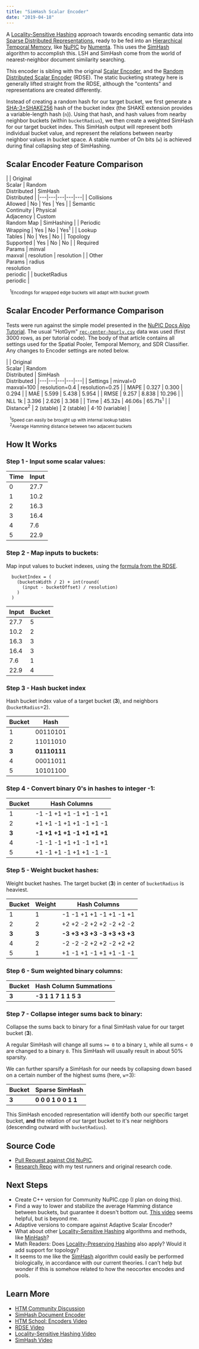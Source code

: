 ```yaml
---
title: "SimHash Scalar Encoder"
date: "2019-04-18"
---
```


A [Locality-Sensitive Hashing][lsh] approach towards encoding semantic
data into [Sparse Distributed Representations][sdr], ready to be fed
into an [Hierarchical Temporal Memory][htm], like [NuPIC][nupic] by
[Numenta][numenta]. This uses the [SimHash][simhash] algorithm to
accomplish this. LSH and SimHash come from the world of
nearest-neighbor document similarity searching.

This encoder is sibling with the original [Scalar Encoder][scalar],
and the [Random Distributed Scalar Encoder][rdse] (RDSE). The static
bucketing strategy here is generally lifted straight from the RDSE,
although the "contents" and representations are created differently.

Instead of creating a random hash for our target bucket, we first
generate a [SHA-3+SHAKE256][sha3] hash of the bucket index (the
SHAKE extension provides a variable-length hash (`n`)). Using that
hash, and hash values from nearby neighbor buckets (within
`bucketRadius`), we then create a weighted SimHash for our target
bucket index. This SimHash output will represent both individual bucket
value, and represent the relations between nearby neighbor values in
bucket space. A stable number of On bits (`w`) is achieved during final
collapsing step of SimHashing.


## Scalar Encoder Feature Comparison

| | Original<br/>Scalar | Random<br/>Distributed | SimHash<br/>Distributed |
|---|---|---|---|---|
| Collisions<br/>Allowed | No | Yes | Yes |
| Semantic<br/>Continuity | Physical<br/>Adjacency | Custom<br/>Random Map | SimHashing |
| Periodic<br/>Wrapping | Yes | No | Yes<sup>1</sup> |
| Lookup<br/>Tables | No | Yes | No |
| Topology<br/>Supported | Yes | No | No |
| Required<br/>Params | minval<br/>maxval | resolution | resolution |
| Other<br/>Params | radius<br/>resolution<br/>periodic | | bucketRadius<br/>periodic |

<small>
  &nbsp;&nbsp;&nbsp;<sup>1</sup>Encodings for wrapped edge buckets
    will adapt with bucket growth
</small>


## Scalar Encoder Performance Comparison

Tests were run against the simple model presented in the
[NuPIC Docs Algo Tutorial][tutor]. The usual "HotGym"
[`rec-center-hourly.csv`][hotgym] data was used (first 3000 rows, as
per tutorial code). The body of that article contains all settings
used for the Spatial Pooler, Temporal Memory, and SDR Classifier.
Any changes to Encoder settings are noted below.

| | Original<br/>Scalar | Random<br/>Distributed | SimHash<br/>Distributed |
|---|---|---|---|---|
| Settings | minval=0<br/>maxval=100 | resolution=0.4 | resolution=0.25 |
| MAPE | 0.327 | 0.300 | 0.294 |
| MAE | 5.599 | 5.438 | 5.954 |
| RMSE | 9.257 | 8.838 | 10.296 |
| NLL 1k | 3.396 | 2.626 | 3.368 |
| Time | 45.32s | 46.06s | 65.71s<sup>1</sup> |
| Distance<sup>2</sup> | 2 (stable) | 2 (stable) | 4-10 (variable) |

<small>
  &nbsp;&nbsp;&nbsp;<sup>1</sup>Speed can easily be brought up with
    internal lookup tables
  <br/>
  &nbsp;&nbsp;&nbsp;<sup>2</sup>Average Hamming distance between two
    adjacent buckets
</small>


## How It Works

### Step 1 - Input some scalar values:

| Time | Input |
| --- | --- |
| 0 | 27.7 |
| 1 | 10.2 |
| 2 | 16.3 |
| 3 | 16.4 |
| 4 | 7.6  |
| 5 | 22.9 |

### Step 2 - Map inputs to buckets:

Map input values to bucket indexes, using the
[formula from the RDSE][bucket].

```
  bucketIndex = (
    (bucketsWidth / 2) + int(round(
      (input - bucketOffset) / resolution)
    )
  )
```

| Input | Bucket |
| ----- | ------ |
| 27.7 | 5 |
| 10.2 | 2 |
| 16.3 | 3 |
| 16.4 | 3 |
| 7.6  | 1 |
| 22.9 | 4 |

### Step 3 - Hash bucket index

Hash bucket index value of a target bucket (**3**), and
neighbors (`bucketRadius`=2).

| Bucket | Hash |
| --- | --- |
| 1 | 00110101 |
| 2 | 11011010 |
| **3** | **01110111** |
| 4 | 00011011 |
| 5 | 10101100 |

### Step 4 - Convert binary 0's in hashes to integer -1:

| Bucket | Hash Columns |
| --- | --- |
| 1 | -1 -1 +1 +1 -1 +1 -1 +1 |
| 2 | +1 +1 -1 +1 +1 -1 +1 -1 |
| **3** | **-1 +1 +1 +1 -1 +1 +1 +1** |
| 4 | -1 -1 -1 +1 +1 -1 +1 +1 |
| 5 | +1 -1 +1 -1 +1 +1 -1 -1 |

### Step 5 - Weight bucket hashes:

Weight bucket hashes. The target bucket (**3**) in center of
`bucketRadius` is heaviest.

| Bucket | Weight | Hash Columns |
| --- | --- | --- |
| 1 | 1 | -1 -1 +1 +1 -1 +1 -1 +1 |
| 2 | 2 | +2 +2 -2 +2 +2 -2 +2 -2 |
| **3** | **3** | **-3 +3 +3 +3 -3 +3 +3 +3** |
| 4 | 2 | -2 -2 -2 +2 +2 -2 +2 +2 |
| 5 | 1 | +1 -1 +1 -1 +1 +1 -1 -1 |

### Step 6 - Sum weighted binary columns:

| Bucket | Hash Column Summations |
| --- | --- |
| **3** | **-3 1 1 7 1 1 5 3** |

### Step 7 - Collapse integer sums back to binary:

Collapse the sums back to binary for a final SimHash value for our
target bucket (**3**).

A regular SimHash will change all sums `>= 0` to a binary `1`, while
all sums `< 0` are changed to a binary `0`. This SimHash will usually
result in about 50% sparsity.

We can further sparsify a SimHash for our needs by collapsing down
based on a certain number of the highest sums (here, `w`=3):

| Bucket | Sparse SimHash |
| --- | --- |
| **3** | **0 0 0 1 0 0 1 1** |

This SimHash encoded representation will identify both our specific
target bucket, **and** the relation of our target bucket to it's
near neighbors (descending outward with `bucketRadius`).


## Source Code

* [Pull Request against Old NuPIC][pr].
* [Research Repo][repo] with my test runners and original research code.


## Next Steps

* Create C++ version for Community NuPIC.cpp (I plan on doing this).
* Find a way to lower and stabilize the average Hamming distance
  between buckets, but guarantee it doesn't bottom out.
  [This video][lshstat] seems helpful, but is beyond me.
* Adaptive versions to compare against Adaptive Scalar Encoder?
* What about other [Locality-Sensitive Hashing][lsh] algorithms
  and methods, like [MinHash][minhash]?
* Math Readers: Does [Locality-Preserving Hashing][lph] also
  apply? Would it add support for topology?
* It seems to me like the [SimHash][simhash] algorithm could
  easily be performed biologically, in accordance with our
  current theories. I can't help but wonder if this is somehow
  related to how the neocortex encodes and pools.


## Learn More

* [HTM Community Discussion][disc]
* [SimHash Document Encoder][shadde]
* [HTM School: Encoders Video][vidschool]
* [RDSE Video][vidrdse]
* [Locality-Sensitive Hashing Video][vidlsh]
* [SimHash Video][vidsim]


[bucket]: https://github.com/numenta/nupic/blob/master/src/nupic/encoders/random_distributed_scalar.py#L210-L212
[disc]: https://discourse.numenta.org/t/new-simhash-distributed-scalar-encoder-shadse/5860
[hotgym]: https://github.com/numenta/nupic/blob/master/examples/opf/clients/hotgym/prediction/one_gym/rec-center-hourly.csv
[htm]: https://numenta.com/machine-intelligence-technology/
[lph]: https://www.google.com/search?hl=en&q=locality%20preserving%20hashing
[lsh]: https://en.wikipedia.org/wiki/Locality-sensitive_hashing
[lshstat]: https://www.youtube.com/watch?v=h21irtHDsBw
[minhash]: https://en.wikipedia.org/wiki/MinHash
[numenta]: https://numenta.com
[nupic]: https://github.com/numenta/nupic
[pr]: https://github.com/numenta/nupic/pull/3872
[rdse]: https://github.com/numenta/nupic/blob/master/src/nupic/encoders/random_distributed_scalar.py
[repo]: https://github.com/luxrota/simhash_htm_encoders
[scalar]: https://github.com/numenta/nupic/blob/master/src/nupic/encoders/scalar.py
[sdr]: https://numenta.com/neuroscience-research/sparse-distributed-representations/
[shadde]: https://www.luxrota.com/articles/2019/04/23/simhash-distributed-document-encoder-for-htm.html
[sha3]: https://en.wikipedia.org/wiki/SHA-3
[simhash]: https://en.wikipedia.org/wiki/SimHash
[tutor]: https://nupic.docs.numenta.org/stable/quick-start/algorithms.html
[vidrdse]: https://www.youtube.com/watch?v=_q5W2Ov6C9E
[vidschool]: https://www.youtube.com/watch?v=V3Yqtpytif0&list=PL3yXMgtrZmDqhsFQzwUC9V8MeeVOQ7eZ9&index=7&t=0s
[vidsim]: https://www.youtube.com/watch?v=gnraT4N43qo
[vidlsh]: https://www.youtube.com/watch?v=dgH0NP8Qxa8
